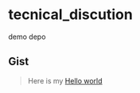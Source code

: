 # tecnical_discution
demo depo

## Gist

> Here is my [Hello world](https://gist.github.com/EGoliath/7b858e9db1a39d7c96671891036fb08a)
